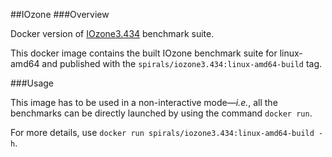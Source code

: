 ##IOzone
###Overview

Docker version of [IOzone3.434](www.iozone.org/) benchmark suite.

This docker image contains the built IOzone benchmark suite for linux-amd64 and published with the `spirals/iozone3.434:linux-amd64-build` tag.

###Usage

This image has to be used in a non-interactive mode—*i.e.*, all the benchmarks can be directly launched by using the command `docker run`.

For more details, use `docker run spirals/iozone3.434:linux-amd64-build -h`.

